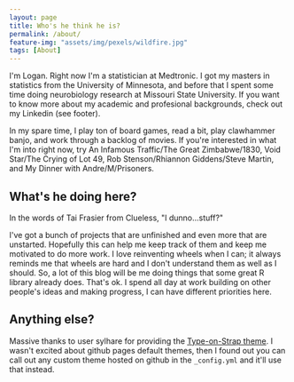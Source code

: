 ```yaml
---
layout: page
title: Who's he think he is?
permalink: /about/
feature-img: "assets/img/pexels/wildfire.jpg"
tags: [About]
---
```


I'm Logan. Right now I'm a statistician at Medtronic. I got my masters in statistics from the University of Minnesota, and before that I spent some time doing neurobiology research at Missouri State University. If you want to know more about my academic and profesional backgrounds, check out my Linkedin (see footer).

In my spare time, I play ton of board games, read a bit, play clawhammer banjo, and work through a backlog of movies. If you're interested in what I'm into right now, try An Infamous Traffic/The Great Zimbabwe/1830, Void Star/The Crying of Lot 49, Rob Stenson/Rhiannon Giddens/Steve Martin, and My Dinner with Andre/M/Prisoners.

## What's he doing here?

In the words of Tai Frasier from Clueless, "I dunno...stuff?"

I've got a bunch of projects that are unfinished and even more that are unstarted. Hopefully this can help me keep track of them and keep me motivated to do more work. I love reinventing wheels when I can; it always reminds me that wheels are hard and I don't understand them as well as I should. So, a lot of this blog will be me doing things that some great R library already does. That's ok. I spend all day at work building on other people's ideas and making progress, I can have different priorities here.
 
## Anything else?

Massive thanks to user sylhare for providing the [Type-on-Strap theme](https://github.io/sylhare/Type-on-Strap). I wasn't excited about github pages default themes, then I found out you can call out any custom theme hosted on github in the `_config.yml` and it'll use that instead.